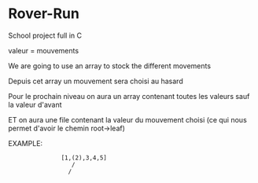 # Rover-Run
School project full in C

valeur = mouvements

We are going to use an array to stock the different movements 

Depuis cet array un mouvement sera choisi au hasard 

Pour le prochain niveau on aura un array contenant toutes les valeurs sauf la valeur d'avant

ET on aura une file contenant la valeur du mouvement choisi
  (ce qui nous permet d'avoir le chemin root->leaf)

EXAMPLE:

                   [1,(2),3,4,5]    
                      /
                     /
                
                    
